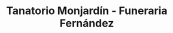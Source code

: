 ---
title: "Tanatorio Monjardín - Funeraria Fernández"
url: /a-veiga-vegadeo/tanatorio-monjardin-funeraria-fernandez/
shop: directores de funerarias
---